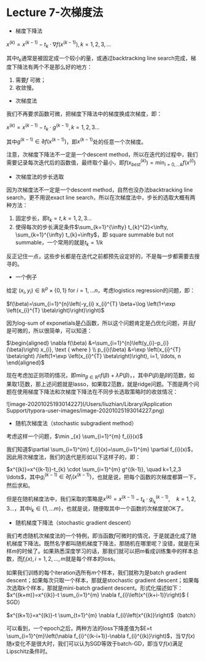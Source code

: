# Lecture 7-次梯度法

-  梯度下降法

$x^{(k)}=x^{(k-1)}-t_{k} \cdot \nabla f\left(x^{(k-1)}\right), k=1,2,3, \ldots$

其中$t_k$通常是被固定成一个较小的量，或通过backtracking line search完成，梯度下降法有两个不是那么好的地方：

1. 需要$f$ 可微；
2. 收敛慢。

- 次梯度法

我们不再要求函数可微，把梯度下降法中的梯度换成次梯度，即：

$x^{(k)}=x^{(k-1)}-t_{k} \cdot g^{(k-1)}, k=1,2,3 \ldots$

其中$g^{(k-1)}\in \partial f(x^{(k-1)})$，即$x^{(k-1)}$处的任意一个次梯度。

注意，次梯度下降法不一定是一个descent method，所以在迭代的过程中，我们需要记录每次迭代后的函数值，最终取个最小，即$f\left(x_{b e s t}^{(k)}\right)=\min _{i=0, \ldots k} f\left(x^{(i)}\right)$

- 次梯度法的步长选取

因为次梯度法不一定是一个descent method，自然也没办法backtracking line search，更不用说exact line search，所以在次梯度法中，步长的选取大概有两种方法：

1. 固定步长，即$t_k=t, k=1,2,3...$
2. 使得每次的步长满足条件$\sum_{k=1}^{\infty} t_{k}^{2}<\infty, \sum_{k=1}^{\infty} t_{k}=\infty$，即 square summable but not summable，一个常用的就是$t_k=1/k$

反正记住一点，这些步长都是在迭代之前都预先设定好的，不是每一步都需要去搜寻的。

- 一个例子

给定 $\left(x_{i}, y_{i}\right) \in \mathbb{R}^{p} \times\{0,1\}$ for $i=1, \ldots n$，考虑logistics regression的问题，即：

$f(\beta)=\sum_{i=1}^{n}\left(-y_{i} x_{i}^{T} \beta+\log \left(1+\exp \left(x_{i}^{T} \beta\right)\right)\right)$

因为log-sum of exponetials是凸函数，所以这个问题肯定是凸优化问题，并且$f$是可微的，所以很简单，可以知道：

$\begin{aligned} \nabla f(\beta) &=\sum_{i=1}^{n}\left(y_{i}-p_{i}(\beta)\right) x_{i}, \text { where } \\ p_{i}(\beta) &=\exp \left(x_{i}^{T} \beta\right) /\left(1+\exp \left(x_{i}^{T} \beta\right)\right), i=1, \ldots, n \end{aligned}$

现在考虑加正则项的情况，即$\min _{\beta \in \mathbb{R}^{p}} f(\beta)+\lambda P(\beta)$，，其中$P(\beta)$是$\beta$的范数，如果取1范数，那上述问题就是lasso，如果取2范数，就是ridge问题。下图是两个问题在使用梯度下降法和次梯度下降法在不同步长选取策略时的收敛情况：

![image-20201025193014227](/Users/liuzhian/Library/Application Support/typora-user-images/image-20201025193014227.png)

- 随机次梯度法（stochastic subgradient method）

考虑这样一个问题，$\min _{x} \sum_{i=1}^{m} f_{i}(x)$

我们知道$\partial \sum_{i=1}^{m} f_{i}(x)=\sum_{i=1}^{m} \partial f_{i}(x)$，因此用次梯度法，我们的迭代是形如以下这样子的，即：

$x^{(k)}=x^{(k-1)}-t_{k} \cdot \sum_{i=1}^{m} g^{(k-1)}, \quad k=1,2,3 \ldots$，其中$g_{i}^{(k-1)} \in \partial f_{i}\left(x^{(k-1)}\right)$，也就是说，把每个函数的次梯度都算一下，然后求和。

但是在随机梯度法中，我们采取的策略是$x^{(k)}=x^{(k-1)}-t_{k} \cdot g_{i_k}^{(k-1)}, \quad k=1,2,3 \ldots$，其中$i_{k} \in\{1, \ldots m\}$，也就是说，随便取其中一个函数的次梯度就OK了。

- 随机梯度下降法（stochastic gradient descent）

我们考虑随机次梯度法的一个特例，即当函数$f$可微时的情况，于是就退化成了随机梯度下降法。既然名字都叫随机梯度下降法，那随机在哪里呢？没错，就是在采样$m$的时候了。如果熟悉深度学习的话，那我们就可以把$m$看成训练集中的样本总数，而$f_i(x),i=1,2,...,m$就是每个样本的loss。

如果我们训练的每个iteration选所有$m$个样本，我们就称为是batch gradient descent；如果每次只取一个样本，那就是stochastic gradient descent；如果每次选取k个样本，那就是mini-batch  gradient descent。形式化描述如下：
$x^{(k+m)}=x^{(k)}-t \sum_{i=1}^{m} \nabla f_{i}\left(x^{(k+i-1)}\right)$ ( SGD）

$x^{(k+1)}=x^{(k)}-t \sum_{t=1}^{m} \nabla f_{i}\left(x^{(k)}\right)$（batch）

可以看到，一个epoch之后，两种方法的loss下降差值为$E=t \sum_{i=1}^{m}\left(\nabla f_{i}^{(k-i+1)}-\nabla f_{i}^{(k)}\right)$，当$\nabla f(x)$随$x$变化不是很大时，我们可以认为SGD等效于batch-GD，即当$\nabla f(x)$满足Lipschitz条件时。


